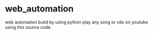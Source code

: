 # web_automation
web automation build by using python
play any song or vdo on youtube using this source code.
